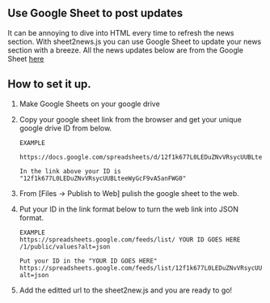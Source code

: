 ## Use Google Sheet to post updates

It can be annoying to dive into HTML every time to refresh the news section. 
With sheet2news.js you can use Google Sheet to update your news section with a breeze.
All the news updates below are from the Google Sheet  [here](https://docs.google.com/spreadsheets/d/12f1k677L0LEDuZNvVRsycUUBLteeWyGcF9vA5anFWG0/edit#gid=0)



## How to set it up.

1. Make Google Sheets on your google drive

2. Copy your google sheet link from the browser and get your unique google drive ID from below.

    ```
    EXAMPLE
    
    https://docs.google.com/spreadsheets/d/12f1k677L0LEDuZNvVRsycUUBLteeWyGcF9vA5anFWG0/edit#gid=0
    
    In the link above your ID is "12f1k677L0LEDuZNvVRsycUUBLteeWyGcF9vA5anFWG0"

    ```

3. From [Files -> Publish to Web] pulish the google sheet to the web.

4. Put your ID in the link format below to turn the web link into JSON format.

    ```
    EXAMPLE
    https://spreadsheets.google.com/feeds/list/ YOUR ID GOES HERE /1/public/values?alt=json

    Put your ID in the "YOUR ID GOES HERE"
    https://spreadsheets.google.com/feeds/list/12f1k677L0LEDuZNvVRsycUUBLteeWyGcF9vA5anFWG0/1/public/values?alt=json
    ```
5. Add the editted url to the sheet2new.js and you are ready to go!

